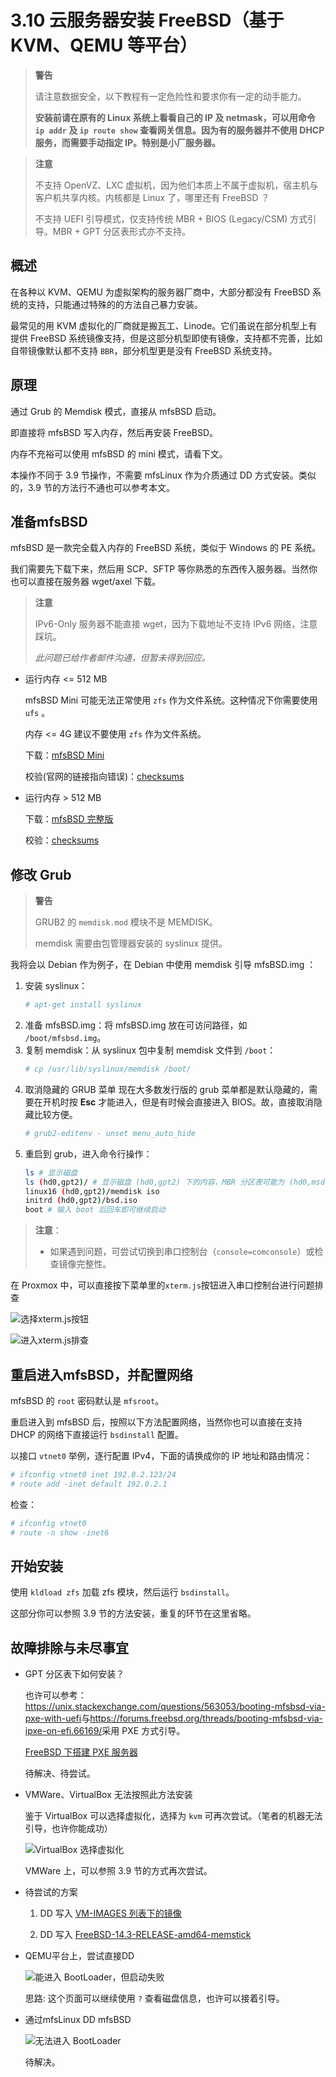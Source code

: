 # 3.10 云服务器安装 FreeBSD（基于 KVM、QEMU 等平台）

> **警告**
> 
> 请注意数据安全，以下教程有一定危险性和要求你有一定的动手能力。
> 
> **安装前请在原有的 Linux 系统上看看自己的 IP 及 netmask，可以用命令 `ip addr` 及 `ip route show` 查看网关信息。因为有的服务器并不使用 DHCP 服务，而需要手动指定 IP。特别是小厂服务器。**

> **注意**
> 
> 不支持 OpenVZ、LXC 虚拟机，因为他们本质上不属于虚拟机，宿主机与客户机共享内核。内核都是 Linux 了，哪里还有 FreeBSD ？
> 
> 不支持 UEFI 引导模式，仅支持传统 MBR + BIOS (Legacy/CSM) 方式引导。MBR + GPT 分区表形式亦不支持。

## 概述

在各种以 KVM、QEMU 为虚拟架构的服务器厂商中，大部分都没有 FreeBSD 系统的支持，只能通过特殊的的方法自己暴力安装。

最常见的用 KVM 虚拟化的厂商就是搬瓦工、Linode。它们虽说在部分机型上有提供 FreeBSD 系统镜像支持，但是这部分机型即使有镜像，支持都不完善，比如自带镜像默认都不支持 `BBR`，部分机型更是没有 FreeBSD 系统支持。

## 原理

通过 Grub 的 Memdisk 模式，直接从 mfsBSD 启动。

即直接将 mfsBSD 写入内存，然后再安装 FreeBSD。

内存不充裕可以使用 mfsBSD 的 mini 模式，请看下文。

本操作不同于 3.9 节操作，不需要 mfsLinux 作为介质通过 DD 方式安装。类似的，3.9 节的方法行不通也可以参考本文。

## 准备mfsBSD

mfsBSD 是一款完全载入内存的 FreeBSD 系统，类似于 Windows 的 PE 系统。

我们需要先下载下来，然后用 SCP、SFTP 等你熟悉的东西传入服务器。当然你也可以直接在服务器 wget/axel 下载。

> **注意**
>
> IPv6-Only 服务器不能直接 wget，因为下载地址不支持 IPv6 网络，注意踩坑。
>
> *此问题已给作者邮件沟通，但暂未得到回应。*

- 运行内存 <= 512 MB

    mfsBSD Mini 可能无法正常使用 `zfs` 作为文件系统。这种情况下你需要使用 `ufs` 。

    内存 <= 4G 建议不要使用 `zfs` 作为文件系统。

    下载：[mfsBSD Mini](https://mfsbsd.vx.sk/files/iso/14/amd64/mfsbsd-mini-14.1-RELEASE-amd64.iso)

    校验(官网的链接指向错误)：[checksums](https://mfsbsd.vx.sk/files/iso/14/amd64/mfsbsd-mini-14.1-RELEASE-amd64.iso.sums.txt)

- 运行内存 > 512 MB

    下载：[mfsBSD 完整版](https://mfsbsd.vx.sk/files/iso/14/amd64/mfsbsd-14.2-RELEASE-amd64.iso)

    校验：[checksums](https://mfsbsd.vx.sk/files/iso/14/amd64/mfsbsd-14.2-RELEASE-amd64.iso.sums.txt)

## 修改 Grub

> **警告**
> 
> GRUB2 的 `memdisk.mod` 模块不是 MEMDISK。
> 
> memdisk 需要由包管理器安装的 syslinux 提供。

我将会以 Debian 作为例子，在 Debian 中使用 memdisk 引导 mfsBSD.img ：

1. 安装 syslinux：
   ```sh
   # apt-get install syslinux
   ```
2. 准备 mfsBSD.img：将 mfsBSD.img 放在可访问路径，如 `/boot/mfsbsd.img`。
3. 复制 memdisk：从 syslinux 包中复制 memdisk 文件到 `/boot`：
   ```sh
   # cp /usr/lib/syslinux/memdisk /boot/
   ```
4. 取消隐藏的 GRUB 菜单
    现在大多数发行版的 grub 菜单都是默认隐藏的，需要在开机时按 **Esc** 才能进入，但是有时候会直接进入 BIOS。故，直接取消隐藏比较方便。
    ```sh
    # grub2-editenv - unset menu_auto_hide
    ```
5. 重启到 grub，进入命令行操作：
    ```sh
    ls # 显示磁盘
    ls (hd0,gpt2)/ # 显示磁盘 (hd0,gpt2) 下的内容，MBR 分区表可能为 (hd0,msdosx)。不一定是 (hd0,gpt2)，以实际为准
    linux16 (hd0,gpt2)/memdisk iso
    initrd (hd0,gpt2)/bsd.iso
    boot # 输入 boot 后回车即可继续启动
    ```

> **注意**：
> - 如果遇到问题，可尝试切换到串口控制台（`console=comconsole`）或检查镜像完整性。

在 Proxmox 中，可以直接按下菜单里的`xterm.js`按钮进入串口控制台进行问题排查

![选择xterm.js按钮](../.gitbook/assets/proxmox-choose-xtermjs.png)

![进入xterm.js排查](../.gitbook/assets/xtermjs-page.png)

## 重启进入mfsBSD，并配置网络

mfsBSD 的 `root` 密码默认是 `mfsroot`。

重启进入到 mfsBSD 后，按照以下方法配置网络，当然你也可以直接在支持 DHCP 的网络下直接运行 `bsdinstall` 配置。

以接口 `vtnet0` 举例，逐行配置 IPv4，下面的请换成你的 IP 地址和路由情况：

```sh
# ifconfig vtnet0 inet 192.0.2.123/24
# route add -inet default 192.0.2.1
```

检查：

```sh
# ifconfig vtnet0
# route -n show -inet6
```

## 开始安装

使用 `kldload zfs` 加载 zfs 模块，然后运行 `bsdinstall`。

这部分你可以参照 3.9 节的方法安装，重复的环节在这里省略。

## 故障排除与未尽事宜

- GPT 分区表下如何安装？

    也许可以参考：<https://unix.stackexchange.com/questions/563053/booting-mfsbsd-via-pxe-with-uefi>与<https://forums.freebsd.org/threads/booting-mfsbsd-via-ipxe-on-efi.66169/>采用 PXE 方式引导。

    [FreeBSD 下搭建 PXE 服务器](https://book.bsdcn.org/freebsd-shou-ce/di-34-zhang-gao-ji-wang-luo/34.10.-shi-yong-pxe-jin-hang-wu-pan-cao-zuo)

    待解决、待尝试。

- VMWare、VirtualBox 无法按照此方法安装

    鉴于 VirtualBox 可以选择虚拟化，选择为 `kvm` 可再次尝试。（笔者的机器无法引导，也许你能成功）

    ![VirtualBox 选择虚拟化](../.gitbook/assets/xtermjs-page.png)

    VMWare 上，可以参照 3.9 节的方式再次尝试。

- 待尝试的方案

    1. DD 写入 [VM-IMAGES 列表下的镜像](https://download.freebsd.org/releases/VM-IMAGES/14.3-RELEASE/amd64/Latest/)

    2. DD 写入 [FreeBSD-14.3-RELEASE-amd64-memstick](https://download.freebsd.org/releases/ISO-IMAGES/14.3/FreeBSD-14.3-RELEASE-amd64-memstick.img)

- QEMU平台上，尝试直接DD

    ![能进入 BootLoader，但启动失败](../.gitbook/assets/qemu-dd-mfsbsd.png)

    思路: 这个页面可以继续使用 `?` 查看磁盘信息，也许可以接着引导。

- 通过mfsLinux DD mfsBSD

    ![无法进入 BootLoader](../.gitbook/assets/mfslinux-dd-mfsbsd.png)

    待解决。
